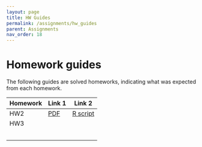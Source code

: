 ```yaml
---
layout: page
title: HW Guides
permalink: /assignments/hw_guides
parent: Assignments
nav_order: 18
---
```


# Homework guides  

The following guides are solved homeworks, indicating what was expected from each homework.  

| Homework  | Link 1  |Link 2       |
| --------- | ------- | ----------- |
| HW2       | [PDF](../homeworks/hw2_solved.pdf) |[R script]("https://github.com/jlacasa/stat705_fall2024/blob/main/homeworks/hw2_solved.Rmd") |
| HW3       |         |             |
|           |         |             |
|           |         |             |
|           |         |             |
|           |         |             |
|           |         |             |




